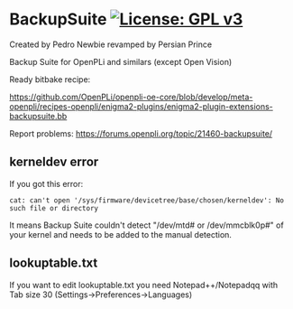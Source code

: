 BackupSuite [![License: GPL v3](https://img.shields.io/badge/License-GPLv3-blue.svg)](https://www.gnu.org/licenses/gpl-3.0)
===========
Created by Pedro Newbie revamped by Persian Prince

Backup Suite for OpenPLi and similars (except Open Vision)

Ready bitbake recipe:

https://github.com/OpenPLi/openpli-oe-core/blob/develop/meta-openpli/recipes-openpli/enigma2-plugins/enigma2-plugin-extensions-backupsuite.bb

Report problems: https://forums.openpli.org/topic/21460-backupsuite/

## kerneldev error
If you got this error:
```
cat: can't open '/sys/firmware/devicetree/base/chosen/kerneldev': No such file or directory
```
It means Backup Suite couldn't detect "/dev/mtd# or /dev/mmcblk0p#" of your kernel and needs to be added to the manual detection.

## lookuptable.txt
If you want to edit lookuptable.txt you need Notepad++/Notepadqq with Tab size 30
(Settings->Preferences->Languages)
